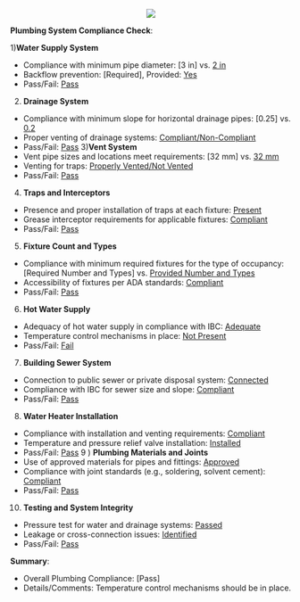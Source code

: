 <p align="center">
<img src="C:\Users\vratn\Downloads\atlanta_logo.jpg">
</p>


**Plumbing System Compliance Check**:

  1)**Water Supply System**
* Compliance with minimum pipe diameter: [3 in] vs. [2 in](https://codes.iccsafe.org/content/IPC2018P5/chapter-6-water-supply-and-distribution)
* Backflow prevention: [Required], Provided: [Yes](https://codes.iccsafe.org/content/IPC2018P5/chapter-6-water-supply-and-distribution)
* Pass/Fail: [Pass](https://codes.iccsafe.org/content/IPC2018P5/chapter-6-water-supply-and-distribution)
2) **Drainage System**
* Compliance with minimum slope for horizontal drainage pipes: [0.25] vs. [0.2](https://codes.iccsafe.org/content/IPC2018P5/chapter-11-storm-drainage)
* Proper venting of drainage systems: [Compliant/Non-Compliant](https://codes.iccsafe.org/content/IPC2018P5/chapter-11-storm-drainage)
* Pass/Fail: [Pass](https://codes.iccsafe.org/content/IPC2018P5/chapter-11-storm-drainage)
3)**Vent System**
* Vent pipe sizes and locations meet requirements: [32 mm] vs. [32 mm](https://codes.iccsafe.org/content/IPC2018P5/chapter-9-vents)
* Venting for traps: [Properly Vented/Not Vented](https://codes.iccsafe.org/content/IPC2018P5/chapter-9-vents)
* Pass/Fail: [Pass](https://codes.iccsafe.org/content/IPC2018P5/chapter-9-vents)
4) **Traps and Interceptors**
* Presence and proper installation of traps at each fixture: [Present](https://codes.iccsafe.org/content/IPC2018P5/chapter-10-traps-interceptors-and-separators)
* Grease interceptor requirements for applicable fixtures: [Compliant](https://codes.iccsafe.org/content/IPC2018P5/chapter-10-traps-interceptors-and-separators)
* Pass/Fail: [Pass](https://codes.iccsafe.org/content/IPC2018P5/chapter-10-traps-interceptors-and-separators)
5) **Fixture Count and Types**
* Compliance with minimum required fixtures for the type of occupancy: [Required Number and Types] vs. [Provided Number and Types](https://codes.iccsafe.org/content/IPC2018P5/chapter-4-fixtures-faucets-and-fixture-fittings)
* Accessibility of fixtures per ADA standards: [Compliant](https://codes.iccsafe.org/content/IPC2018P5/chapter-4-fixtures-faucets-and-fixture-fittings)
* Pass/Fail: [Pass](https://codes.iccsafe.org/content/IPC2018P5/chapter-4-fixtures-faucets-and-fixture-fittings)
6) **Hot Water Supply**
* Adequacy of hot water supply in compliance with IBC: [Adequate](https://codes.iccsafe.org/content/IPC2018P5/chapter-6-water-supply-and-distribution)
* Temperature control mechanisms in place: [Not Present](https://codes.iccsafe.org/content/IPC2018P5/chapter-6-water-supply-and-distribution)
* Pass/Fail: [Fail](https://codes.iccsafe.org/content/IPC2018P5/chapter-6-water-supply-and-distribution)
7) **Building Sewer System**
* Connection to public sewer or private disposal system: [Connected](https://codes.iccsafe.org/content/IPC2018P5/chapter-6-water-supply-and-distribution#IPC2018P5_Ch06_Sec604)
* Compliance with IBC for sewer size and slope: [Compliant](https://codes.iccsafe.org/content/IPC2018P5/chapter-6-water-supply-and-distribution#IPC2018P5_Ch06_Sec604)
* Pass/Fail: [Pass](https://codes.iccsafe.org/content/IPC2018P5/chapter-6-water-supply-and-distribution#IPC2018P5_Ch06_Sec604)
8) **Water Heater Installation**
* Compliance with installation and venting requirements: [Compliant](https://codes.iccsafe.org/content/IPC2018P5/chapter-6-water-supply-and-distribution#IPC2018P5_Ch06_Sec607)
* Temperature and pressure relief valve installation: [Installed](https://codes.iccsafe.org/content/IPC2018P5/chapter-6-water-supply-and-distribution#IPC2018P5_Ch06_Sec607)
* Pass/Fail: [Pass](https://codes.iccsafe.org/content/IPC2018P5/chapter-6-water-supply-and-distribution#IPC2018P5_Ch06_Sec607)
9 ) **Plumbing Materials and Joints**
* Use of approved materials for pipes and fittings: [Approved](https://codes.iccsafe.org/content/IPC2018P5/chapter-6-water-supply-and-distribution#IPC2018P5_Ch06_Sec605)
* Compliance with joint standards (e.g., soldering, solvent cement): [Compliant](https://codes.iccsafe.org/content/IPC2018P5/chapter-6-water-supply-and-distribution#IPC2018P5_Ch06_Sec605)
* Pass/Fail: [Pass](https://codes.iccsafe.org/content/IPC2018P5/chapter-6-water-supply-and-distribution#IPC2018P5_Ch06_Sec605)
10) **Testing and System Integrity**
* Pressure test for water and drainage systems: [Passed](https://codes.iccsafe.org/content/IPC2018P5/appendix-c-structural-safety)
* Leakage or cross-connection issues: [Identified](https://codes.iccsafe.org/content/IPC2018P5/appendix-c-structural-safety)
* Pass/Fail: [Pass](https://codes.iccsafe.org/content/IPC2018P5/appendix-c-structural-safety)

**Summary**:

* Overall Plumbing Compliance: [Pass]
* Details/Comments: Temperature control mechanisms should be in place.
